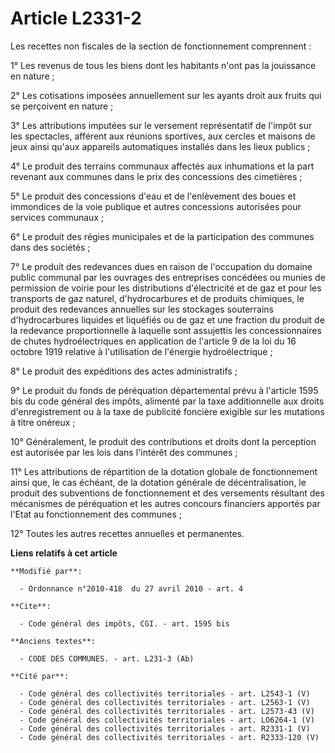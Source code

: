 # Article L2331-2

Les recettes non fiscales de la section de fonctionnement comprennent : 

1° Les revenus de tous les biens dont les habitants n'ont pas la jouissance en nature ; 

2° Les cotisations imposées annuellement sur les ayants droit aux fruits qui se perçoivent en nature ; 

3° Les attributions imputées sur le versement représentatif de l'impôt sur les spectacles, afférent aux réunions sportives,
aux cercles et maisons de jeux ainsi qu'aux appareils automatiques installés dans les lieux publics ; 

4° Le produit des terrains communaux affectés aux inhumations et la part revenant aux communes dans le prix des concessions
des cimetières ; 

5° Le produit des concessions d'eau et de l'enlèvement des boues et immondices de la voie publique et autres concessions
autorisées pour services communaux ; 

6° Le produit des régies municipales et de la participation des communes dans des sociétés ; 

7° Le produit des redevances dues en raison de l'occupation du domaine public communal par les ouvrages des entreprises
concédées ou munies de permission de voirie pour les distributions d'électricité et de gaz et pour les transports de gaz
naturel, d'hydrocarbures et de produits chimiques, le produit des redevances annuelles sur les stockages souterrains
d'hydrocarbures liquides et liquéfiés ou de gaz et une fraction du produit de la redevance proportionnelle à laquelle sont
assujettis les concessionnaires de chutes hydroélectriques en application de l'article 9 de la loi du 16 octobre 1919
relative à l'utilisation de l'énergie hydroélectrique ; 

8° Le produit des expéditions des actes administratifs ; 

9° Le produit du fonds de péréquation départemental prévu à l'article 1595 bis du code général des impôts, alimenté par la
taxe additionnelle aux droits d'enregistrement ou à la taxe de publicité foncière exigible sur les mutations à titre
onéreux ; 

10° Généralement, le produit des contributions et droits dont la perception est autorisée par les lois dans l'intérêt des
communes ; 

11° Les attributions de répartition de la dotation globale de fonctionnement ainsi que, le cas échéant, de la dotation
générale de décentralisation, le produit des subventions de fonctionnement et des versements résultant des mécanismes de
péréquation et les autres concours financiers apportés par l'Etat au fonctionnement des communes ; 

12° Toutes les autres recettes annuelles et permanentes.

**Liens relatifs à cet article**

	**Modifié par**:

	  - Ordonnance n°2010-418  du 27 avril 2010 - art. 4

	**Cite**:

	  - Code général des impôts, CGI. - art. 1595 bis

	**Anciens textes**:

	  - CODE DES COMMUNES. - art. L231-3 (Ab)

	**Cité par**:

	  - Code général des collectivités territoriales - art. L2543-1 (V)
	  - Code général des collectivités territoriales - art. L2563-1 (V)
	  - Code général des collectivités territoriales - art. L2573-43 (V)
	  - Code général des collectivités territoriales - art. LO6264-1 (V)
	  - Code général des collectivités territoriales - art. R2331-1 (V)
	  - Code général des collectivités territoriales - art. R2333-120 (V)

